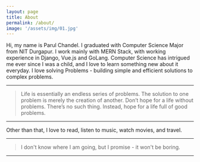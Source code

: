 ```yaml
---
layout: page
title: About
permalink: /about/
image: '/assets/img/01.jpg'
---
```


Hi, my name is Parul Chandel. I graduated with Computer Science Major from NIT Durgapur. I work mainly with MERN Stack, with working experience in Django, Vue.js and GoLang. Computer Science has intrigued me ever since I was a child, and I love to learn something new about it everyday. I love solving Problems - building simple and efficient solutions to complex problems.

***

> Life is essentially an endless series of problems. The solution to one problem is merely the creation of another. Don’t hope for a life without problems. There’s no such thing. Instead, hope for a life full of good problems.

***

Other than that, I love to read, listen to music, watch movies, and travel.

*** 
> I don't know where I am going, but I promise - it won't be boring. 

***